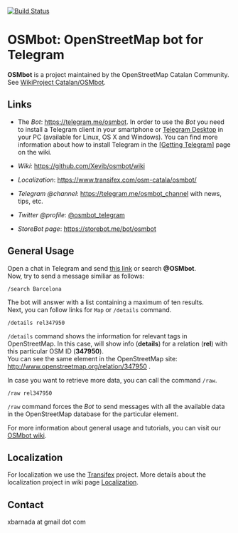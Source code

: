 [![Build Status](https://travis-ci.org/Xevib/osmbot.svg?branch=master)](https://travis-ci.org/Xevib/osmbot)

OSMbot: OpenStreetMap bot for Telegram
======================================
**OSMbot** is a project maintained by the OpenStreetMap Catalan Community. See [WikiProject Catalan/OSMbot](http://wiki.openstreetmap.org/wiki/Ca:WikiProject_Catalan/OSMbot).

Links
-----

* The *Bot*: https://telegram.me/osmbot. In order to use the *Bot* you need to install a Telegram client in your smartphone or [Telegram Desktop](https://desktop.telegram.org/) in your PC (available for Linux, OS X and Windows). You can find more information about how to install Telegram in the [[Getting Telegram]](https://github.com/Xevib/osmbot/wiki/Getting-Telegram) page on the wiki.

* *Wiki*: https://github.com/Xevib/osmbot/wiki
* *Localization*: https://www.transifex.com/osm-catala/osmbot/

* *Telegram @channel*: https://telegram.me/osmbot_channel with news, tips, etc.
* *Twitter @profile*: [@osmbot_telegram](https://twitter.com/osmbot_telegram)

* *StoreBot page*: https://storebot.me/bot/osmbot

General Usage
-------------

Open a chat in Telegram and send [this link](https://telegram.me/osmbot) or search **@OSMbot**.<br/>
Now, try to send a message similiar as follows:

```
/search Barcelona
```

The bot will answer with a list containing a maximum of ten results.<br/>
Next, you can follow links for `Map` or `/details` command.

```
/details rel347950
```

`/details` command shows the information for relevant tags in OpenStreetMap. In this case, will show info (**details**) for a relation (**rel**) with this particular OSM ID (**347950**).<br/>
You can see the same element in the OpenStreetMap site: http://www.openstreetmap.org/relation/347950 .

In case you want to retrieve more data, you can call the command `/raw`.

```
/raw rel347950
```

`/raw` command forces the *Bot* to send messages with all the available data in the OpenStreetMap database for the particular element.

For more information about general usage and tutorials, you can visit our [OSMbot wiki](https://github.com/Xevib/osmbot/wiki).

Localization
------------

For localization we use the [Transifex](https://www.transifex.com/osm-catala/osmbot/) project. More details about the localization project in wiki page [Localization](https://github.com/Xevib/osmbot/wiki/Localization).

Contact
-------

xbarnada at gmail dot com


